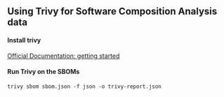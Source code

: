 ## Using Trivy for Software Composition Analysis data

#### Install trivy
[Official Documentation: getting started](https://trivy.dev/latest/getting-started/#examples)

#### Run Trivy on the SBOMs

```
trivy sbom sbom.json -f json -o trivy-report.json
```

